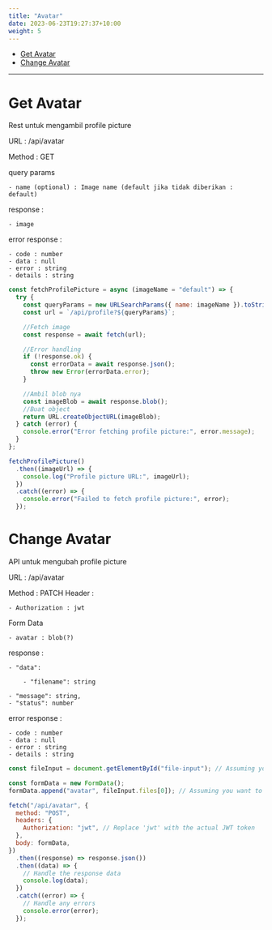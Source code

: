 ```yaml
---
title: "Avatar"
date: 2023-06-23T19:27:37+10:00
weight: 5
---
```


- [Get Avatar](#get-avatar)
- [Change Avatar](#change-avatar)

---

# Get Avatar

Rest untuk mengambil profile picture

URL : /api/avatar

Method : GET

query params

    - name (optional) : Image name (default jika tidak diberikan : default)

response :

    - image

error response :

    - code : number
    - data : null
    - error : string
    - details : string

```javascript
const fetchProfilePicture = async (imageName = "default") => {
  try {
    const queryParams = new URLSearchParams({ name: imageName }).toString();
    const url = `/api/profile?${queryParams}`;

    //Fetch image
    const response = await fetch(url);

    //Error handling
    if (!response.ok) {
      const errorData = await response.json();
      throw new Error(errorData.error);
    }

    //Ambil blob nya
    const imageBlob = await response.blob();
    //Buat object
    return URL.createObjectURL(imageBlob);
  } catch (error) {
    console.error("Error fetching profile picture:", error.message);
  }
};

fetchProfilePicture()
  .then((imageUrl) => {
    console.log("Profile picture URL:", imageUrl);
  })
  .catch((error) => {
    console.error("Failed to fetch profile picture:", error);
  });
```

# Change Avatar

API untuk mengubah profile picture

URL : /api/avatar

Method : PATCH
Header :

    - Authorization : jwt

Form Data

    - avatar : blob(?)

response :

    - "data":

        - "filename": string

    - "message": string,
    - "status": number

error response :

    - code : number
    - data : null
    - error : string
    - details : string

```javascript
const fileInput = document.getElementById("file-input"); // Assuming you have an input element of type "file" with id "file-input"

const formData = new FormData();
formData.append("avatar", fileInput.files[0]); // Assuming you want to send the first selected file

fetch("/api/avatar", {
  method: "POST",
  headers: {
    Authorization: "jwt", // Replace 'jwt' with the actual JWT token
  },
  body: formData,
})
  .then((response) => response.json())
  .then((data) => {
    // Handle the response data
    console.log(data);
  })
  .catch((error) => {
    // Handle any errors
    console.error(error);
  });
```
